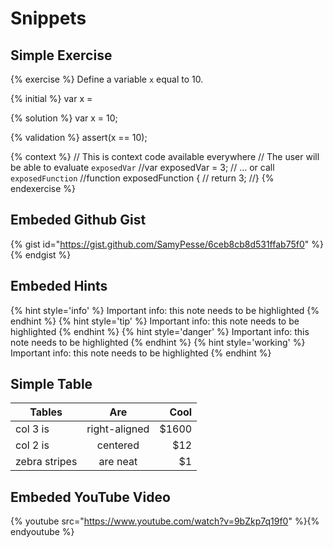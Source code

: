 # Snippets

## Simple Exercise

{% exercise %}
Define a variable `x` equal to 10.

{% initial %}
var x =

{% solution %}
var x = 10;

{% validation %}
assert(x == 10);

{% context %}
// This is context code available everywhere
// The user will be able to evaluate `exposedVar`
//var exposedVar = 3;
// ... or call `exposedFunction`
//function exposedFunction {
//    return 3;
//}
{% endexercise %}

## Embeded Github Gist

{% gist id="https://gist.github.com/SamyPesse/6ceb8cb8d531ffab75f0" %}{% endgist %}

## Embeded Hints

{% hint style='info' %}
Important info: this note needs to be highlighted
{% endhint %}
{% hint style='tip' %}
Important info: this note needs to be highlighted
{% endhint %}
{% hint style='danger' %}
Important info: this note needs to be highlighted
{% endhint %}
{% hint style='working' %}
Important info: this note needs to be highlighted
{% endhint %}

## Simple Table

| Tables        | Are           | Cool  |
| ------------- |:-------------:| -----:|
| col 3 is      | right-aligned | $1600 |
| col 2 is      | centered      |   $12 |
| zebra stripes | are neat      |    $1 |

## Embeded YouTube Video

{% youtube src="https://www.youtube.com/watch?v=9bZkp7q19f0" %}{% endyoutube %}
